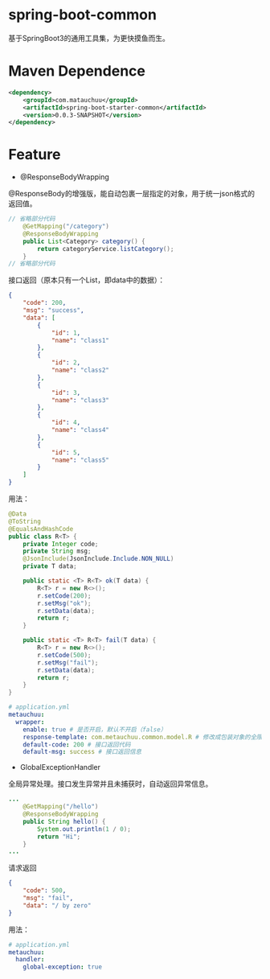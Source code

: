 # spring-boot-common

基于SpringBoot3的通用工具集，为更快摸鱼而生。

# Maven Dependence

```xml
<dependency>
    <groupId>com.matauchuu</groupId>
    <artifactId>spring-boot-starter-common</artifactId>
    <version>0.0.3-SNAPSHOT</version>
</dependency>
```

# Feature

- @ResponseBodyWrapping

@ResponseBody的增强版，能自动包裹一层指定的对象，用于统一json格式的返回值。

```java
// 省略部分代码
    @GetMapping("/category")
    @ResponseBodyWrapping
    public List<Category> category() {
        return categoryService.listCategory();
    }
// 省略部分代码
```

接口返回（原本只有一个List，即data中的数据）：

```json
{
    "code": 200,
    "msg": "success",
    "data": [
        {
            "id": 1,
            "name": "class1"
        },
        {
            "id": 2,
            "name": "class2"
        },
        {
            "id": 3,
            "name": "class3"
        },
        {
            "id": 4,
            "name": "class4"
        },
        {
            "id": 5,
            "name": "class5"
        }
    ]
}
```

用法：

```java
@Data
@ToString
@EqualsAndHashCode
public class R<T> {
    private Integer code;
    private String msg;
    @JsonInclude(JsonInclude.Include.NON_NULL)
    private T data;

    public static <T> R<T> ok(T data) {
        R<T> r = new R<>();
        r.setCode(200);
        r.setMsg("ok");
        r.setData(data);
        return r;
    }

    public static <T> R<T> fail(T data) {
        R<T> r = new R<>();
        r.setCode(500);
        r.setMsg("fail");
        r.setData(data);
        return r;
    }
}
```

```yaml
# application.yml
metauchuu:
  wrapper:
    enable: true # 是否开启，默认不开启（false）
    response-template: com.metauchuu.common.model.R # 修改成包装对象的全限定名，和上面模板字段必须一致，可增加新字段
    default-code: 200 # 接口返回代码
    default-msg: success # 接口返回信息
```

- GlobalExceptionHandler

全局异常处理。接口发生异常并且未捕获时，自动返回异常信息。

```java
...
    @GetMapping("/hello")
    @ResponseBodyWrapping
    public String hello() {
        System.out.println(1 / 0);
        return "Hi";
    }
...
```

请求返回

```json
{
    "code": 500,
    "msg": "fail",
    "data": "/ by zero"
}
```

用法：

```yaml
# application.yml
metauchuu:
  handler:
    global-exception: true
```